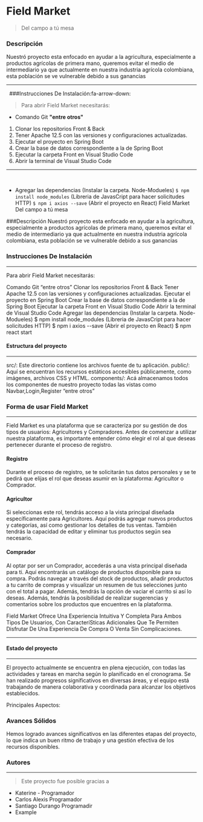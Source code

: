 
# Field Market 

> Del campo a tú mesa
 ### Descripción
Nuestró proyecto esta enfocado en ayudar a la agricultura, especialmente a productos agrícolas de primera mano, queremos evitar el medio de intermediario ya que actualmente en nuestra industria agrícola colombiana, esta población se ve vulnerable debido a sus ganancias 
    
------------
​
​
###Instrucciones De Instalación:fa-arrow-down:
> Para abrir Field Market necesitarás:
​
 - Comando Git  **"entre otros"**
1.  Clonar los repositorios Front & Back
2. Tener Apache 12.5 con las versiones y configuraciones actualizadas.
3. Ejecutar el proyecto en Spring Boot 
4. Crear la base de datos correspondiente a la de Spring Boot 
5.  Ejecutar la carpeta Front en Visual Studio Code
1. Abrir la terminal de Visual Studio Code 
​
​
------------
​
-  Agregar las dependencias 
 (Instalar la carpeta.  Node-Modueles)
    `$ npm install node_modules`
(Libreria de JavasCript para hacer solicitudes HTTP)
    `$ npm i axios --save`
(Abrir el proyecto en React)
Field Market
Del campo a tú mesa

###Descripción
Nuestró proyecto esta enfocado en ayudar a la agricultura, especialmente a productos agrícolas de primera mano, queremos evitar el medio de intermediario ya que actualmente en nuestra industria agrícola colombiana, esta población se ve vulnerable debido a sus ganancias

### Instrucciones De Instalación
------------
Para abrir Field Market necesitarás:

Comando Git “entre otros”
Clonar los repositorios Front & Back
Tener Apache 12.5 con las versiones y configuraciones actualizadas.
Ejecutar el proyecto en Spring Boot
Crear la base de datos correspondiente a la de Spring Boot
Ejecutar la carpeta Front en Visual Studio Code
Abrir la terminal de Visual Studio Code
Agregar las dependencias
(Instalar la carpeta. Node-Modueles)
$ npm install node_modules
(Libreria de JavasCript para hacer solicitudes HTTP)
$ npm i axios --save
(Abrir el proyecto en React)
$ npm react start

#### Estructura del proyecto
------------
src/: Este directorio contiene los archivos fuente de tu aplicación.
public/: Aquí se encuentran los recursos estáticos accesibles públicamente, como imágenes, archivos CSS y HTML.
components/: Acá almacenamos todos los componentes de nuestro proyecto todas las vistas como Navbar,Login,Register
“entre otros”

### Forma de usar Field Market 
------------
Field Market es una plataforma que se caracteriza por su gestión de dos tipos de usuarios: Agricultores y Compradores. Antes de comenzar a utilizar nuestra plataforma, es importante entender cómo elegir el rol al que deseas pertenecer durante el proceso de registro.

####  Registro 
Durante el proceso de registro, se te solicitarán tus datos personales y se te pedirá que elijas el rol que deseas asumir en la plataforma: Agricultor o Comprador.
#### Agricultor
 Si seleccionas este rol, tendrás acceso a la vista principal diseñada específicamente para Agricultores. Aquí podrás agregar nuevos productos y categorías, así como gestionar los detalles de tus ventas. También tendrás la capacidad de editar y eliminar tus productos según sea necesario.
#### Comprador
 Al optar por ser un Comprador, accederás a una vista principal diseñada para ti. Aquí encontrarás un catálogo de productos disponible para su compra. Podrás navegar a través del stock de productos, añadir productos a tu carrito de compras y visualizar un resumen de tus selecciones junto con el total a pagar. Además, tendrás la opción de vaciar el carrito si así lo deseas. Además, tendrás la posibilidad de realizar sugerencias y comentarios sobre los productos que encuentres en la plataforma.

Field Market Ofrece Una Experiencia Intuitiva Y Completa Para Ambos Tipos De Usuarios, Con CaracteríSticas Adicionales Que Te Permiten Disfrutar De Una Experiencia De Compra O Venta Sin Complicaciones.

------------



#### Estado del proyecto 
------------
El proyecto actualmente se encuentra en plena ejecución, con todas las actividades y tareas en marcha según lo planificado en el cronograma. Se han realizado progresos significativos en diversas áreas, y el equipo está trabajando de manera colaborativa y coordinada para alcanzar los objetivos establecidos.

Principales Aspectos:

### Avances Sólidos
 Hemos logrado avances significativos en las diferentes etapas del proyecto, lo que indica un buen ritmo de trabajo y una gestión efectiva de los recursos disponibles.



### Autores

------------

 
> Este proyecto fue posible gracias a

- Katerine - Programador
- Carlos Alexis Programador
- Santiago Durango Programadir
- Example









